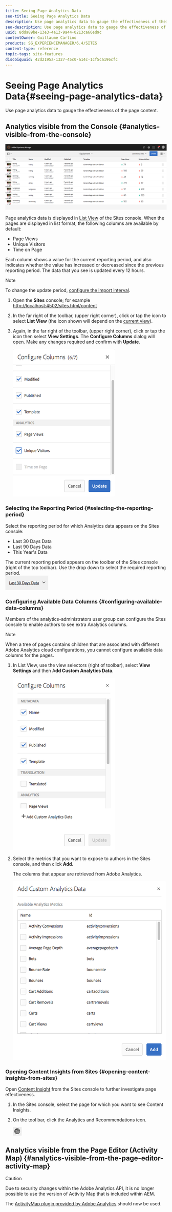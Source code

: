 ```yaml
---
title: Seeing Page Analytics Data
seo-title: Seeing Page Analytics Data
description: Use page analytics data to gauge the effectiveness of their page content
seo-description: Use page analytics data to gauge the effectiveness of their page content
uuid: 8dda89be-13e3-4a13-9a44-0213ca66ed9c
contentOwner: Guillaume Carlino
products: SG_EXPERIENCEMANAGER/6.4/SITES
content-type: reference
topic-tags: site-features
discoiquuid: 42d2195a-1327-45c0-a14c-1cf5ca196cfc
---
```


# Seeing Page Analytics Data{#seeing-page-analytics-data}

Use page analytics data to gauge the effectiveness of the page content.

## Analytics visible from the Console {#analytics-visible-from-the-console}

![aa-10](assets/aa-10.png)

Page analytics data is displayed in [List View](/help/sites-authoring/basic-handling.md#list-view) of the Sites console. When the pages are displayed in list format, the following columns are available by default:

* Page Views
* Unique Visitors
* Time on Page

Each column shows a value for the current reporting period, and also indicates whether the value has increased or decreased since the previous reporting period. The data that you see is updated every 12 hours.

>[!NOTE]
>
>To change the update period, [configure the import interval](/help/sites-administering/adobeanalytics-connect.md#configuring-the-import-interval).

1. Open the **Sites** console; for example [http://localhost:4502/sites.html/content](http://localhost:4502/sites.html/content)
1. In the far right of the toolbar, (upper right corner), click or tap the icon to select **List View** (the icon shown will depend on the [current view](/help/sites-authoring/basic-handling.md#viewing-and-selecting-resources)).  

1. Again, in the far right of the toolbar, (upper right corner), click or tap the icon then select **View Settings**. The **Configure Columns** dialog will open. Make any changes required and confirm with **Update**.

   ![aa-04](assets/aa-04.png)

### Selecting the Reporting Period {#selecting-the-reporting-period}

Select the reporting period for which Analytics data appears on the Sites console:

* Last 30 Days Data  
* Last 90 Days Data  
* This Year's Data

The current reporting period appears on the toolbar of the Sites console (right of the top toolbar). Use the drop down to select the required reporting period.   
![aa-05](assets/aa-05.png) 

### Configuring Available Data Columns {#configuring-available-data-columns}

Members of the analytics-administrators user group can configure the Sites console to enable authors to see extra Analytics columns.

>[!NOTE]
>
>When a tree of pages contains children that are associated with different Adobe Analytics cloud configurations, you cannot configure available data columns for the pages.

1. In List View, use the view selectors (right of toolbar), select **View Settings** and then A**dd Custom Analytics Data**.

   ![aa-15](assets/aa-15.png)

1. Select the metrics that you want to expose to authors in the Sites console, and then click **Add**.

   The columns that appear are retrieved from Adobe Analytics.

   ![aa-16](assets/aa-16.png)

### Opening Content Insights from Sites {#opening-content-insights-from-sites}

Open [Content Insight](/help/sites-authoring/content-insights.md) from the Sites console to further investigate page effectiveness.

1. In the Sites console, select the page for which you want to see Content Insights.
1. On the tool bar, click the Analytics and Recommendations icon.

   ![](do-not-localize/chlimage_1-16.png)

## Analytics visible from the Page Editor (Activity Map) {#analytics-visible-from-the-page-editor-activity-map}

>[!CAUTION]
>
>Due to security changes within the Adobe Analytics API, it is no longer possible to use the version of Activity Map that is included within AEM.
>
>The [ActivityMap plugin provided by Adobe Analytics](https://docs.adobe.com/content/help/en/analytics/analyze/activity-map/getting-started/get-started-users/activitymap-install.html) should now be used.

<!--
>[!NOTE]
>
>This will be shown if the [Activity Map has been configured](/help/sites-administering/adobeanalytics-connect.md#configuring-for-the-activity-map) for your website.

>[!NOTE]
>
>Data for the Activity Map is taken from Adobe Analytics.

When your website has been [configured for Adobe Analytics](/help/sites-administering/adobeanalytics-connect.md), you can use the [mode Activity Map](/help/sites-authoring/author-environment-tools.md#page-modes) to view relevant data. For example:

![aa-07](assets/aa-07.png) 

### Accessing the Activity Map {#accessing-the-activity-map}

After selecting the [Activity Map](/help/sites-authoring/author-environment-tools.md#page-modes) mode, you will be requested to enter your Adobe Analytics credentials.

![aa-03](assets/aa-03.png)

The **Analytics** floating toolbar is shown; here you can:

* change the toolbar format using the double arrows (**&gt;&gt;**)
* Toggle Page Details (eye icon)  
* Configure the Activity Map Settings ( cog icon)  
* Select the analytics to show (various drop-down selectors)  
* Quit the Activity Map, and close the toolbar (x)

![aa-09](assets/aa-09.png) 

### Selecting the Analytics to Show {#selecting-the-analytics-to-show}

You can select the analytical data to be shown, and how it should be displayed, using the various criteria:

* **Standard**/**Live**

* event type  
* user group
* **Bubbles**/**Gradient**/**Gainers & Losers**/**Off**

* period to be shown

![aa-13](assets/aa-13.png) 

### Configuring the Activity Map {#configuring-the-activity-map}

Use the **Show Settings** icon to open the **Activity Map Settings** dialog.

![aa-04-1](assets/aa-04-1.png)

The **Activity Map Settings** dialog provides a range of options on three tabs:

![aa-06](assets/aa-06.png)

* General

    * Report Suite
    * Page Name
    * Language
    * Label Overlays with
    * Label Font Size
    * Gradient Color
    * Bubble Color
    * Color Gradient Based On
    * Gradient Transparency

* Standard

    * Display (type and number of links)
    * Hide overlays for links that received no hits

* Live

    * Display Top (Gainers or Losers
    * Exclude bottom %
    * Auto Update (data and period)
-->
